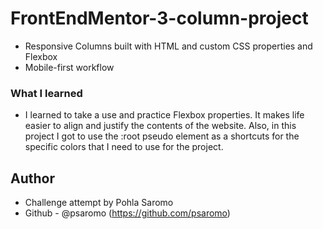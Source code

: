 # FrontEndMentor-3-column-project
- Responsive Columns built with HTML and custom CSS properties and Flexbox
- Mobile-first workflow


### What I learned
- I learned to take a use and practice Flexbox properties. It makes life easier to align and justify the contents of the website. Also, in this project I got to use the :root pseudo element as a shortcuts for the specific colors that I need to use for the project.

## Author
- Challenge attempt by Pohla Saromo
- Github - @psaromo (https://github.com/psaromo)
